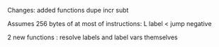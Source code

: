 Changes:
 added functions dupe incr subt

Assumes 256 bytes of at most of instructions:
L label 
< jump negative

2 new functions : 
resolve labels
and label vars themselves
